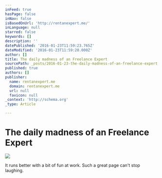 ```yaml
---
inFeed: true
hasPage: false
inNav: false
isBasedOnUrl: 'http://rentanexpert.me/'
inLanguage: null
starred: false
keywords: []
description: ''
datePublished: '2016-01-23T11:59:23.765Z'
dateModified: '2016-01-23T11:59:20.000Z'
author: []
title: The daily madness of an Freelance Expert
sourcePath: _posts/2016-01-23-the-daily-madness-of-an-freelance-expert.md
published: true
authors: []
publisher:
  name: rentanexpert.me
  domain: rentanexpert.me
  url: null
  favicon: null
_context: 'http://schema.org'
_type: Article

---
```

# The daily madness of an Freelance Expert
![](https://s3-us-west-2.amazonaws.com/the-grid-img/p/f30028403d62cb7e3d0c9d504a414b295401833e.gif)

It runs better with a bit of fun at work. Such a great page can't stop laughing.